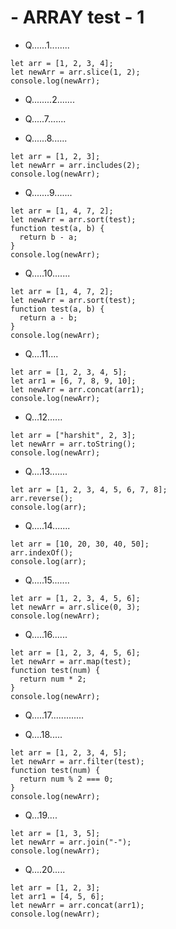 # - ARRAY test - 1

- Q......1........

```
let arr = [1, 2, 3, 4];
let newArr = arr.slice(1, 2);
console.log(newArr);
```

- Q........2.......

- Q.....7.......

- Q......8......

```
let arr = [1, 2, 3];
let newArr = arr.includes(2);
console.log(newArr);
```

- Q.......9.......

```
let arr = [1, 4, 7, 2];
let newArr = arr.sort(test);
function test(a, b) {
  return b - a;
}
console.log(newArr);
```

- Q.....10.......

```
let arr = [1, 4, 7, 2];
let newArr = arr.sort(test);
function test(a, b) {
  return a - b;
}
console.log(newArr);
```

- Q....11....

```
let arr = [1, 2, 3, 4, 5];
let arr1 = [6, 7, 8, 9, 10];
let newArr = arr.concat(arr1);
console.log(newArr);
```

- Q...12......

```
let arr = ["harshit", 2, 3];
let newArr = arr.toString();
console.log(newArr);
```

- Q....13.......

```
let arr = [1, 2, 3, 4, 5, 6, 7, 8];
arr.reverse();
console.log(arr);
```

- Q.....14.......

```
let arr = [10, 20, 30, 40, 50];
arr.indexOf();
console.log(arr);
```

- Q.....15.......

```
let arr = [1, 2, 3, 4, 5, 6];
let newArr = arr.slice(0, 3);
console.log(newArr);
```

- Q.....16......

```
let arr = [1, 2, 3, 4, 5, 6];
let newArr = arr.map(test);
function test(num) {
  return num * 2;
}
console.log(newArr);
```

- Q.....17.............

- Q....18.....

```
let arr = [1, 2, 3, 4, 5];
let newArr = arr.filter(test);
function test(num) {
  return num % 2 === 0;
}
console.log(newArr);
```

- Q...19....

```
let arr = [1, 3, 5];
let newArr = arr.join("-");
console.log(newArr);
```

- Q....20.....

```
let arr = [1, 2, 3];
let arr1 = [4, 5, 6];
let newArr = arr.concat(arr1);
console.log(newArr);
```
